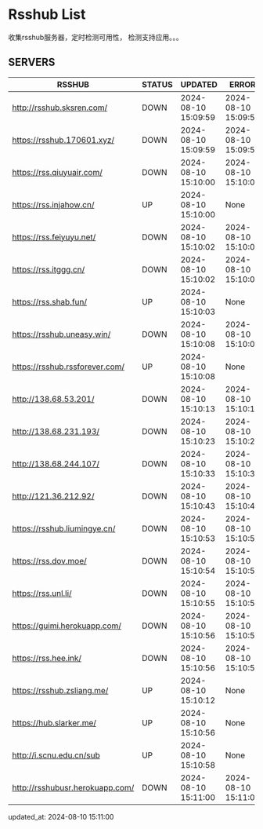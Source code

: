# Rsshub List

收集rsshub服务器，定时检测可用性， 检测支持应用。。。


## SERVERS

|  RSSHUB   | STATUS  | UPDATED  | ERROR  | TWITTER |  
|  ----  | ----  | ----  | ----  | ---- |  
| http://rsshub.sksren.com/ | DOWN | 2024-08-10 15:09:59 | 2024-08-10 15:09:59 |  
| https://rsshub.170601.xyz/ | DOWN | 2024-08-10 15:09:59 | 2024-08-10 15:09:59 |  
| https://rss.qiuyuair.com/ | DOWN | 2024-08-10 15:10:00 | 2024-08-10 15:10:00 |  
| https://rss.injahow.cn/ | UP | 2024-08-10 15:10:00 | None ||  
| https://rss.feiyuyu.net/ | DOWN | 2024-08-10 15:10:02 | 2024-08-10 15:10:02 |  
| https://rss.itggg.cn/ | DOWN | 2024-08-10 15:10:02 | 2024-08-10 15:10:02 |  
| https://rss.shab.fun/ | UP | 2024-08-10 15:10:03 | None ||  
| https://rsshub.uneasy.win/ | DOWN | 2024-08-10 15:10:08 | 2024-08-10 15:10:08 |  
| https://rsshub.rssforever.com/ | UP | 2024-08-10 15:10:08 | None ||  
| http://138.68.53.201/ | DOWN | 2024-08-10 15:10:13 | 2024-08-10 15:10:13 |  
| http://138.68.231.193/ | DOWN | 2024-08-10 15:10:23 | 2024-08-10 15:10:23 |  
| http://138.68.244.107/ | DOWN | 2024-08-10 15:10:33 | 2024-08-10 15:10:33 |  
| http://121.36.212.92/ | DOWN | 2024-08-10 15:10:43 | 2024-08-10 15:10:43 |  
| https://rsshub.liumingye.cn/ | DOWN | 2024-08-10 15:10:53 | 2024-08-10 15:10:53 |  
| https://rss.dov.moe/ | DOWN | 2024-08-10 15:10:54 | 2024-08-10 15:10:54 |  
| https://rss.unl.li/ | DOWN | 2024-08-10 15:10:55 | 2024-08-10 15:10:55 |  
| https://guimi.herokuapp.com/ | DOWN | 2024-08-10 15:10:56 | 2024-08-10 15:10:56 |  
| https://rss.hee.ink/ | DOWN | 2024-08-10 15:10:56 | 2024-08-10 15:10:56 |  
| https://rsshub.zsliang.me/ | UP | 2024-08-10 15:10:12 | None |OK|  
| https://hub.slarker.me/ | UP | 2024-08-10 15:10:56 | None ||  
| http://i.scnu.edu.cn/sub | UP | 2024-08-10 15:10:58 | None ||  
| http://rsshubusr.herokuapp.com/ | DOWN | 2024-08-10 15:11:00 | 2024-08-10 15:11:00 |  
  

updated_at: 2024-08-10 15:11:00  

